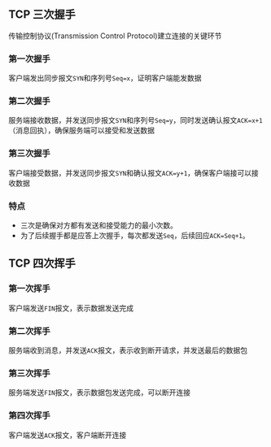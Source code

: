 ## TCP 三次握手
传输控制协议(Transmission Control Protocol)建立连接的关键环节

### 第一次握手
客户端发出同步报文`SYN`和序列号`Seq=x`，证明客户端能发数据

### 第二次握手
服务端接收数据，并发送同步报文`SYN`和序列号`Seq=y`，同时发送确认报文`ACK=x+1`（消息回执），确保服务端可以接受和发送数据

### 第三次握手
客户端接受数据，并发送同步报文`SYN`和确认报文`ACK=y+1`，确保客户端接可以接收数据

### 特点
* 三次是确保对方都有发送和接受能力的最小次数。
* 为了后续握手都是应答上次握手，每次都发送`Seq`，后续回应`ACK=Seq+1`。


## TCP 四次挥手

### 第一次挥手
客户端发送`FIN`报文，表示数据发送完成

### 第二次挥手
服务端收到消息，并发送`ACK`报文，表示收到断开请求，并发送最后的数据包

### 第三次挥手
服务端发送`FIN`报文，表示数据包发送完成，可以断开连接

### 第四次挥手
客户端发送`ACK`报文，客户端断开连接
